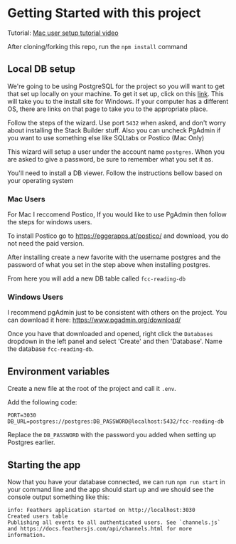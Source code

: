# Getting Started with this project

Tutorial: [Mac user setup tutorial video](https://drive.google.com/file/d/13_1VKOrwtJxzl57pWGivcb0OEL8B5tt6/view?usp=sharing) 

After cloning/forking this repo, run the `npm install` command

## Local DB setup

We're going to be using PostgreSQL for the project so you will want to get that set up locally on your machine.
To get it set up, click on this [link](https://www.postgresqltutorial.com/install-postgresql/). This will take you to the install site for Windows. If your computer has a different OS, there are links on that page to take you to the appropriate place.

Follow the steps of the wizard. Use port `5432` when asked, and don't worry about installing the Stack Builder stuff. Also you can uncheck PgAdmin if you want to use something else like SQLtabs or Postico (Mac Only)

This wizard will setup a user under the account name `postgres`. When you are asked to give a password, be sure to remember what you set it as.

You'll need to install a DB viewer. Follow the instructions bellow based on your operating system

### Mac Users
For Mac I reccomend Postico, If you would like to use PgAdmin then follow the steps for windows users.

To install Postico go to https://eggerapps.at/postico/ and download, you do not need the paid version.

After installing create a new favorite with the username postgres and the password of what you set in the step above when installing postgres.

From here you will add a new DB table called `fcc-reading-db`

### Windows Users
I recommend pgAdmin just to be consistent with others on the project. You can download it here: https://www.pgadmin.org/download/

Once you have that downloaded and opened, right click the `Databases` dropdown in the left panel and select 'Create' and then 'Database'. Name the database `fcc-reading-db`.

## Environment variables

Create a new file at the root of the project and call it `.env`.

Add the following code:

```
PORT=3030
DB_URL=postgres://postgres:DB_PASSWORD@localhost:5432/fcc-reading-db
```

Replace the `DB_PASSWORD` with the password you added when setting up Postgres earlier.

## Starting the app

Now that you have your database connected, we can run `npm run start` in your command line and the app should start up and we should see the console output something like this:

```
info: Feathers application started on http://localhost:3030
Created users table
Publishing all events to all authenticated users. See `channels.js` and https://docs.feathersjs.com/api/channels.html for more information.
```
